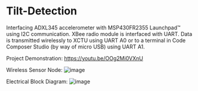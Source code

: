 # Tilt-Detection
Interfacing ADXL345 accelerometer with MSP430FR2355 Launchpad™ using I2C communication. XBee radio module is interfaced with UART. Data is transmitted wirelessly to XCTU using UART A0 or to a terminal in Code Composer Studio (by way of micro USB) using UART A1.

Project Demonstration: https://youtu.be/OOg2Mi0VXnU

Wireless Sensor Node: ![image](https://user-images.githubusercontent.com/80700675/112725052-8b929e80-8eec-11eb-865c-d2ba599fafb8.png)

Electrical Block Diagram:
![image](https://user-images.githubusercontent.com/80700675/111220008-071c5380-85af-11eb-822c-d927f59c61b5.png)
